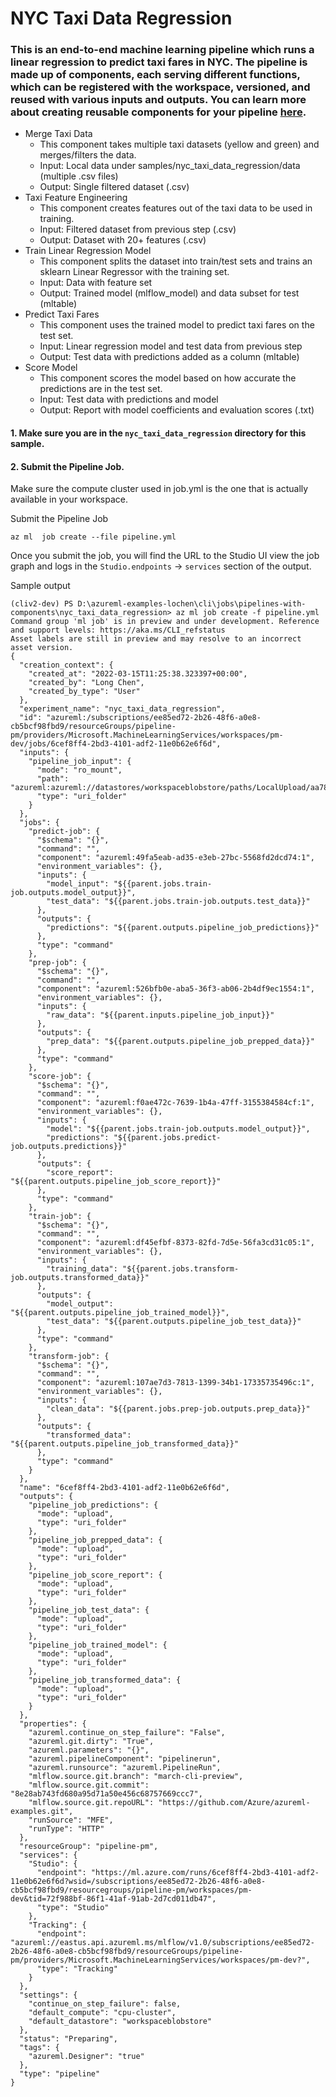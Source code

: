 # NYC Taxi Data Regression 
### This is an end-to-end machine learning pipeline which runs a linear regression to predict taxi fares in NYC. The pipeline is made up of components, each serving different functions, which can be registered with the workspace, versioned, and reused with various inputs and outputs. You can learn more about creating reusable components for your pipeline [here](https://docs.microsoft.com/en-us/azure/machine-learning/how-to-create-component-pipelines-cli).
  * Merge Taxi Data
    * This component takes multiple taxi datasets (yellow and green) and merges/filters the data.
    * Input: Local data under samples/nyc_taxi_data_regression/data (multiple .csv files)
    * Output: Single filtered dataset (.csv)
  * Taxi Feature Engineering
    * This component creates features out of the taxi data to be used in training. 
    * Input: Filtered dataset from previous step (.csv)
    * Output: Dataset with 20+ features (.csv)
  * Train Linear Regression Model
    * This component splits the dataset into train/test sets and trains an sklearn Linear Regressor with the training set. 
    * Input: Data with feature set
    * Output: Trained model (mlflow_model) and data subset for test (mltable)
  * Predict Taxi Fares
    * This component uses the trained model to predict taxi fares on the test set.
    * Input: Linear regression model and test data from previous step
    * Output: Test data with predictions added as a column (mltable)
  * Score Model 
    * This component scores the model based on how accurate the predictions are in the test set. 
    * Input: Test data with predictions and model
    * Output: Report with model coefficients and evaluation scores (.txt) 


#### 1. Make sure you are in the `nyc_taxi_data_regression` directory for this sample.


#### 2. Submit the Pipeline Job. 

Make sure the compute cluster used in job.yml is the one that is actually available in your workspace. 

Submit the Pipeline Job
```
az ml  job create --file pipeline.yml
```

Once you submit the job, you will find the URL to the Studio UI view the job graph and logs in the `Studio.endpoints` -> `services` section of the output. 


Sample output
```
(cliv2-dev) PS D:\azureml-examples-lochen\cli\jobs\pipelines-with-components\nyc_taxi_data_regression> az ml job create -f pipeline.yml
Command group 'ml job' is in preview and under development. Reference and support levels: https://aka.ms/CLI_refstatus
Asset labels are still in preview and may resolve to an incorrect asset version.
{
  "creation_context": {
    "created_at": "2022-03-15T11:25:38.323397+00:00",
    "created_by": "Long Chen",
    "created_by_type": "User"
  },
  "experiment_name": "nyc_taxi_data_regression",
  "id": "azureml:/subscriptions/ee85ed72-2b26-48f6-a0e8-cb5bcf98fbd9/resourceGroups/pipeline-pm/providers/Microsoft.MachineLearningServices/workspaces/pm-dev/jobs/6cef8ff4-2bd3-4101-adf2-11e0b62e6f6d",
  "inputs": {
    "pipeline_job_input": {
      "mode": "ro_mount",
      "path": "azureml:azureml://datastores/workspaceblobstore/paths/LocalUpload/aa784b6f4b0d0d3090bcd00415290f39/data",
      "type": "uri_folder"
    }
  },
  "jobs": {
    "predict-job": {
      "$schema": "{}",
      "command": "",
      "component": "azureml:49fa5eab-ad35-e3eb-27bc-5568fd2dcd74:1",
      "environment_variables": {},
      "inputs": {
        "model_input": "${{parent.jobs.train-job.outputs.model_output}}",
        "test_data": "${{parent.jobs.train-job.outputs.test_data}}"
      },
      "outputs": {
        "predictions": "${{parent.outputs.pipeline_job_predictions}}"
      },
      "type": "command"
    },
    "prep-job": {
      "$schema": "{}",
      "command": "",
      "component": "azureml:526bfb0e-aba5-36f3-ab06-2b4df9ec1554:1",
      "environment_variables": {},
      "inputs": {
        "raw_data": "${{parent.inputs.pipeline_job_input}}"
      },
      "outputs": {
        "prep_data": "${{parent.outputs.pipeline_job_prepped_data}}"
      },
      "type": "command"
    },
    "score-job": {
      "$schema": "{}",
      "command": "",
      "component": "azureml:f0ae472c-7639-1b4a-47ff-3155384584cf:1",
      "environment_variables": {},
      "inputs": {
        "model": "${{parent.jobs.train-job.outputs.model_output}}",
        "predictions": "${{parent.jobs.predict-job.outputs.predictions}}"
      },
      "outputs": {
        "score_report": "${{parent.outputs.pipeline_job_score_report}}"
      },
      "type": "command"
    },
    "train-job": {
      "$schema": "{}",
      "command": "",
      "component": "azureml:df45efbf-8373-82fd-7d5e-56fa3cd31c05:1",
      "environment_variables": {},
      "inputs": {
        "training_data": "${{parent.jobs.transform-job.outputs.transformed_data}}"
      },
      "outputs": {
        "model_output": "${{parent.outputs.pipeline_job_trained_model}}",
        "test_data": "${{parent.outputs.pipeline_job_test_data}}"
      },
      "type": "command"
    },
    "transform-job": {
      "$schema": "{}",
      "command": "",
      "component": "azureml:107ae7d3-7813-1399-34b1-17335735496c:1",
      "environment_variables": {},
      "inputs": {
        "clean_data": "${{parent.jobs.prep-job.outputs.prep_data}}"
      },
      "outputs": {
        "transformed_data": "${{parent.outputs.pipeline_job_transformed_data}}"
      },
      "type": "command"
    }
  },
  "name": "6cef8ff4-2bd3-4101-adf2-11e0b62e6f6d",
  "outputs": {
    "pipeline_job_predictions": {
      "mode": "upload",
      "type": "uri_folder"
    },
    "pipeline_job_prepped_data": {
      "mode": "upload",
      "type": "uri_folder"
    },
    "pipeline_job_score_report": {
      "mode": "upload",
      "type": "uri_folder"
    },
    "pipeline_job_test_data": {
      "mode": "upload",
      "type": "uri_folder"
    },
    "pipeline_job_trained_model": {
      "mode": "upload",
      "type": "uri_folder"
    },
    "pipeline_job_transformed_data": {
      "mode": "upload",
      "type": "uri_folder"
    }
  },
  "properties": {
    "azureml.continue_on_step_failure": "False",
    "azureml.git.dirty": "True",
    "azureml.parameters": "{}",
    "azureml.pipelineComponent": "pipelinerun",
    "azureml.runsource": "azureml.PipelineRun",
    "mlflow.source.git.branch": "march-cli-preview",
    "mlflow.source.git.commit": "8e28ab743fd680a95d71a50e456c68757669ccc7",
    "mlflow.source.git.repoURL": "https://github.com/Azure/azureml-examples.git",
    "runSource": "MFE",
    "runType": "HTTP"
  },
  "resourceGroup": "pipeline-pm",
  "services": {
    "Studio": {
      "endpoint": "https://ml.azure.com/runs/6cef8ff4-2bd3-4101-adf2-11e0b62e6f6d?wsid=/subscriptions/ee85ed72-2b26-48f6-a0e8-cb5bcf98fbd9/resourcegroups/pipeline-pm/workspaces/pm-dev&tid=72f988bf-86f1-41af-91ab-2d7cd011db47",
      "type": "Studio"
    },
    "Tracking": {
      "endpoint": "azureml://eastus.api.azureml.ms/mlflow/v1.0/subscriptions/ee85ed72-2b26-48f6-a0e8-cb5bcf98fbd9/resourceGroups/pipeline-pm/providers/Microsoft.MachineLearningServices/workspaces/pm-dev?",
      "type": "Tracking"
    }
  },
  "settings": {
    "continue_on_step_failure": false,
    "default_compute": "cpu-cluster",
    "default_datastore": "workspaceblobstore"
  },
  "status": "Preparing",
  "tags": {
    "azureml.Designer": "true"
  },
  "type": "pipeline"
}
```



